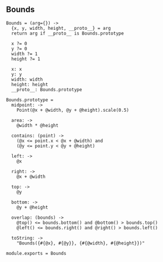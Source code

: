Bounds
------

    Bounds = (arg={}) ->
      {x, y, width, height, __proto__} = arg
      return arg if __proto__ is Bounds.prototype

      x ?= 0
      y ?= 0
      width ?= 1
      height ?= 1

      x: x
      y: y
      width: width
      height: height
      __proto__: Bounds.prototype

    Bounds.prototype =
      midpoint: ->
        Point(@x + @width, @y + @height).scale(0.5)

      area: ->
        @width * @height

      contains: (point) ->
        (@x <= point.x < @x + @width) and
        (@y <= point.y < @y + @height)

      left: ->
        @x

      right: ->
        @x + @width

      top: ->
        @y

      bottom: ->
        @y + @height

      overlap: (bounds) ->
        @top() <= bounds.bottom() and @bottom() > bounds.top()
        @left() <= bounds.right() and @right() > bounds.left()

      toString: ->
        "Bounds({#{@x}, #{@y}}, {#{@width}, #{@height}})"

    module.exports = Bounds
